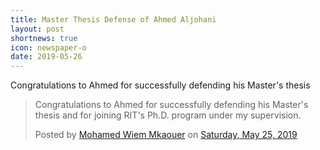 ```yaml
---
title: Master Thesis Defense of Ahmed Aljohani
layout: post
shortnews: true
icon: newspaper-o
date: 2019-05-26
---
```


<div id="fb-root"></div>
<script async defer crossorigin="anonymous" src="https://connect.facebook.net/en_US/sdk.js#xfbml=1&version=v8.0" nonce="qCVOxGjL"></script>


<p style="text-align:justify">

Congratulations to Ahmed for successfully defending his Master's thesis

</p>

<div class="fb-post" data-href="https://www.facebook.com/mkaouer/posts/10161794010940453" data-show-text="true" data-width=""><blockquote cite="https://www.facebook.com/mkaouer/posts/10161794010940453" class="fb-xfbml-parse-ignore"><p>Congratulations to Ahmed for successfully defending his Master&#039;s thesis and for joining RIT&#039;s Ph.D. program under my supervision.</p>Posted by <a href="https://www.facebook.com/mkaouer">Mohamed Wiem Mkaouer</a> on&nbsp;<a href="https://www.facebook.com/mkaouer/posts/10161794010940453">Saturday, May 25, 2019</a></blockquote></div>
